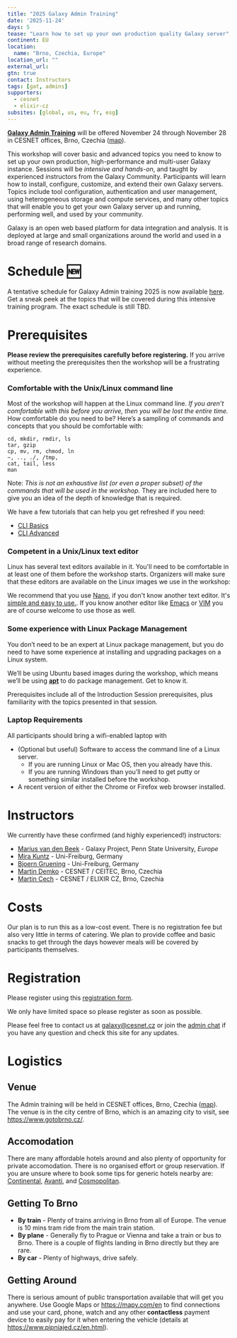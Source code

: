 ```yaml
---
title: "2025 Galaxy Admin Training"
date: '2025-11-24'
days: 5
tease: "Learn how to set up your own production quality Galaxy server"
continent: EU
location:
  name: "Brno, Czechia, Europe"
location_url: ""
external_url:
gtn: true
contact: Instructors
tags: [gat, admins]
supporters:
  - cesnet
  - elixir-cz
subsites: [global, us, eu, fr, esg]
---
```


**[Galaxy Admin Training](https://github.com/orgs/galaxyproject/projects/73)** will be offered November 24 through November 28 in CESNET offices, Brno, Czechia ([map](https://maps.app.goo.gl/btN9zLdmwA8ubeSPA)).

This workshop will cover basic and advanced topics you need to know to set up your own production, high-performance and multi-user Galaxy instance.
Sessions will be *intensive and hands-on*, and taught by experienced instructors from the Galaxy Community.
Participants will learn how to install, configure, customize, and extend their own Galaxy servers. Topics include tool configuration, authentication and user management,
using heterogeneous storage and compute services, and many other topics that will enable you to get your own Galaxy server up and running,
performing well, and used by your community.

Galaxy is an open web based platform for data integration and analysis. It is deployed at large and small organizations
around the world and used in a broad range of research domains.

# Schedule 🆕

A tentative schedule for Galaxy Admin training 2025 is now available [here](https://github.com/orgs/galaxyproject/projects/73). Get a sneak peek at the topics that will be covered during this intensive training program. The exact schedule is still TBD.

# Prerequisites

**Please review the prerequisites carefully before registering.**  If you arrive without meeting the prerequisites then the workshop will be a frustrating experience.

### Comfortable with the Unix/Linux command line

Most of the workshop will happen at the Linux command line.  *If you aren’t comfortable with this before you arrive, then you will be lost the entire time.*  How comfortable do you need to be?  Here’s a sampling of commands and concepts that you should be comfortable with:

  ```
cd, mkdir, rmdir, ls
tar, gzip
cp, mv, rm, chmod, ln 
~, .., ./, /tmp,
cat, tail, less
man
```

Note: *This is not an exhaustive list (or even a proper subset) of the commands that will be used in the workshop.*  They are included here to give you an idea of the depth of knowledge that is required.

We have a few tutorials that can help you get refreshed if you need:
- [CLI Basics](https://training.galaxyproject.org/training-material/topics/data-science/tutorials/cli-basics/tutorial.html)
- [CLI Advanced](https://training.galaxyproject.org/training-material/topics/data-science/tutorials/cli-advanced/tutorial.html)

### Competent in a Unix/Linux text editor

Linux has several text editors available in it. You'll need to be comfortable in at least one of them before the workshop starts. Organizers will make sure that these editors are available on the Linux images we use in the workshop:

We recommend that you use [Nano](https://www.nano-editor.org/), if you don't know another text editor. It's [simple and easy to use.](https://www.howtogeek.com/42980/the-beginners-guide-to-nano-the-linux-command-line-text-editor/). If you know another editor like [Emacs](https://www.gnu.org/software/emacs/) or [VIM](http://www.vim.org/) you are of course welcome to use those as well.

### Some experience with Linux Package Management

You don’t need to be an expert at Linux package management, but you do need to have some experience at installing and upgrading packages on a Linux system.

We’ll be using Ubuntu based images during the workshop, which means we’ll be using **[apt](https://help.ubuntu.com/community/AptGet/Howto)** to do package management.  Get to know it.

Prerequisites include all of the Introduction Session prerequisites, plus familiarity with the topics presented in that session.

### Laptop Requirements

All participants should bring a wifi-enabled laptop with

* (Optional but useful) Software to access the command line of a Linux server.
    * If you are running Linux or Mac OS, then you already have this.
    * If you are running Windows than you’ll need to get putty or something similar installed before the workshop.
* A recent version of either the Chrome or Firefox web browser installed.

# Instructors

We currently have these confirmed (and highly experienced!) instructors:

* [Marius van den Beek](https://github.com/mvdbeek) - Galaxy Project, Penn State University, *Europe*
* [Mira Kuntz](https://github.com/mira-miracoli) - Uni-Freiburg, Germany
* [Bjoern Gruening](https://github.com/bgruening) - Uni-Freiburg, Germany
* [Martin Demko](https://github.com/martindemko) - CESNET / CEITEC, Brno, Czechia
* [Martin Cech](https://github.com/martenson) - CESNET / ELIXIR CZ, Brno, Czechia

# Costs

Our plan is to run this as a low-cost event. There is no registration fee but also very little in terms of catering. We plan to provide coffee and basic snacks to get through the days however meals will be covered by participants themselves.

# Registration

Please register using this [registration form](https://forms.gle/ai7Ua6CBQoFrw4yK8).

We only have limited space so please register as soon as possible.

Please feel free to contact us at galaxy@cesnet.cz or join the [admin chat](https://matrix.to/#/#galaxyproject_admins:gitter.im) if you have any question and check this site for any updates.

# Logistics

## Venue

The Admin training will be held in CESNET offices, Brno, Czechia ([map](https://maps.app.goo.gl/btN9zLdmwA8ubeSPA)).
The venue is in the city centre of Brno, which is an amazing city to visit, see https://www.gotobrno.cz/.

## Accomodation

There are many affordable hotels around and also plenty of opportunity for private accomodation. There is no organised effort or group reservation. If you are unsure where to book some tips for generic hotels nearby are: [Continental](https://www.continentalbrno.cz/en), [Avanti](https://www.hotelavanti.cz/en/), and [Cosmopolitan](https://www.hotelcosmopolitan.cz/en/).

## Getting To Brno

* **By train** - Plenty of trains arriving in Brno from all of Europe. The venue is 10 mins tram ride from the main train station.
* **By plane** - Generally fly to Prague or Vienna and take a train or bus to Brno. There is a couple of flights landing in Brno directly but they are rare.
* **By car** - Plenty of highways, drive safely.

## Getting Around

There is serious amount of public transportation available that will get you anywhere. Use Google Maps or https://mapy.com/en to find connections and use your card, phone, watch and any other **contactless** payment device to easily pay for it when entering the vehicle (details at https://www.pipniajed.cz/en.html). 

